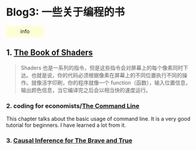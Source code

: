 # Blog3: 一些关于编程的书
<div class="colorbox" style="
    width: 20%;
    height: 30px;
    background-color: rgba(255, 255, 123, 0.3);
    margin-top: 10px;
    text-align: center;
    line-height: 30px;
    cursor: pointer;
">
info
</div>

## 1. [The Book of Shaders](https://thebookofshaders.com/?lan=ch)

> Shaders 也是一系列的指令，但是这些指令会对屏幕上的每个像素同时下达。也就是说，你的代码必须根据像素在屏幕上的不同位置执行不同的操作。就像活字印刷，你的程序就像一个 function（函数），输入位置信息，输出颜色信息，当它编译完之后会以相当快的速度运行。

### 2. coding for economists/[The Command Line](https://aeturrell.github.io/coding-for-economists/wrkflow-command-line.html)

This chapter talks about the basic usage of command line. It is a very good tutorial for beginners. I have learned a lot from it.

### 3. [Causal Inference for The Brave and True](https://matheusfacure.github.io/python-causality-handbook/landing-page.html)
